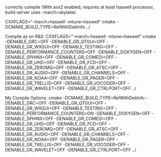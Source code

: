 correctly compile (With avx2 enabled, requires at least haswell processor, build-server uses -march=skylake)

CXXFLAGS="-march=haswell -mtune=haswell" cmake -DCMAKE_BUILD_TYPE=RelWithDebInfo ../


Compile as on R&S:
CXXFLAGS="-march=haswell -mtune=haswell" cmake -DENABLE_GRC=OFF -DENABLE_GR_QTGUI=OFF -DENABLE_GR_WXGUI=OFF -DENABLE_TESTING=OFF -DENABLE_PERFORMANCE_COUNTERS=OFF -DENABLE_DOXYGEN=OFF -DENABLE_SPHINX=OFF -DENABLE_GR_COMEDI=OFF -DENABLE_GR_UHD=OFF -DENABLE_GR_FCD=OFF -DENABLE_GR_ZEROMQ=OFF -DENABLE_GR_ATSC=OFF -DENABLE_GR_AUDIO=OFF -DENABLE_GR_CHANNELS=OFF -DENABLE_GR_NOAA=OFF -DENABLE_GR_PAGER=OFF -DENABLE_GR_TRELLIS=OFF -DENABLE_GR_VOCODER=OFF -DENABLE_GR_WAVELET=OFF -DENABLE_GR_CTRLPORT=OFF ../


My Compile Options:
cmake -DCMAKE_BUILD_TYPE=RelWithDebInfo -DENABLE_GRC=OFF -DENABLE_GR_QTGUI=OFF -DENABLE_GR_WXGUI=OFF -DENABLE_TESTING=OFF -DENABLE_PERFORMANCE_COUNTERS=ON -DENABLE_DOXYGEN=OFF -DENABLE_SPHINX=OFF -DENABLE_GR_COMEDI=OFF -DENABLE_GR_UHD=OFF -DENABLE_GR_FCD=OFF -DENABLE_GR_ZEROMQ=OFF -DENABLE_GR_ATSC=OFF -DENABLE_GR_AUDIO=OFF -DENABLE_GR_CHANNELS=OFF -DENABLE_GR_NOAA=OFF -DENABLE_GR_PAGER=OFF -DENABLE_GR_TRELLIS=OFF -DENABLE_GR_VOCODER=OFF -DENABLE_GR_WAVELET=OFF -DENABLE_GR_CTRLPORT=OFF ../

